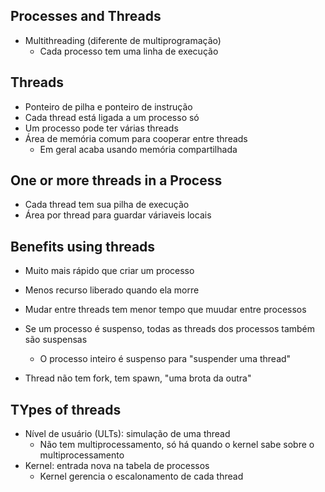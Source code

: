 ## Processes and Threads
- Multithreading (diferente de multiprogramação)
	- Cada processo tem uma linha de execução

## Threads
- Ponteiro de pilha e ponteiro de instrução
- Cada thread está ligada a um processo só
- Um processo pode ter várias threads
- Área de memória comum para cooperar entre threads
	- Em geral acaba usando memória compartilhada

## One or more threads in a Process
- Cada thread tem sua pilha de execução
- Área por thread para guardar váriaveis locais

## Benefits using threads
- Muito mais rápido que criar um processo
- Menos recurso liberado quando ela morre
- Mudar entre threads tem menor tempo que muudar entre processos

- Se um processo é suspenso, todas as threads dos processos também são suspensas
	- O processo inteiro é suspenso para "suspender uma thread"
- Thread não tem fork, tem spawn, "uma brota da outra"

## TYpes of threads
- Nível de usuário (ULTs): simulação de uma thread
	- Não tem multiprocessamento, só há quando o kernel sabe sobre o multiprocessamento
- Kernel: entrada nova na tabela de processos
	- Kernel gerencia o escalonamento de cada thread
